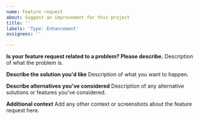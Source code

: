 ```yaml
---
name: Feature request
about: Suggest an improvement for this project
title: ''
labels: 'Type: Enhancement'
assignees: ''

---
```


**Is your feature request related to a problem? Please describe.**
Description of what the problem is. 

**Describe the solution you'd like**
Description of what you want to happen.

**Describe alternatives you've considered**
Description of any alternative solutions or features you've considered.

**Additional context**
Add any other context or screenshots about the feature request here.
